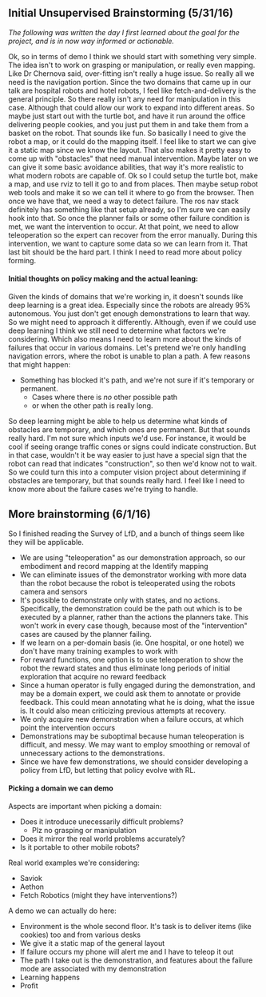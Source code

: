 ## Initial Unsupervised Brainstorming (5/31/16)

_The following was written the day I first learned about the goal for the project, and is in now way informed or actionable._

Ok, so in terms of demo I think we should start with something very simple. The idea isn't to work on grasping or manipulation, or really even mapping. Like Dr Chernova said, over-fitting isn't really a huge issue. So really all we need is the navigation portion. Since the two domains that came up in our talk are hospital robots and hotel robots, I feel like fetch-and-delivery is the general principle. So there really isn't any need for manipulation in this case. Although that could allow our work to expand into different areas. So maybe just start out with the turtle bot, and have it run around the office delivering people cookies, and you just put them in and take them from a basket on the robot. That sounds like fun. So basically I need to give the robot a map, or it could do the mapping itself. I feel like to start we can give it a static map since we know the layout. That also makes it pretty easy to come up with "obstacles" that need manual intervention. Maybe later on we can give it some basic avoidance abilities, that way it's more realistic to what modern robots are capable of. Ok so I could setup the turtle bot, make a map, and use rviz to tell it go to and from places. Then maybe setup robot web tools and make it so we can tell it where to go from the browser. Then once we have that, we need a way to detect failure. The ros nav stack definitely has something like that setup already, so I'm sure we can easily hook into that. So once the planner fails or some other failure condition is met, we want the intervention to occur. At that point, we need to allow teleoperation so the expert can recover from the error manually. During this intervention, we want to capture some data so we can learn from it. That last bit should be the hard part. I think I need to read more about policy forming.

#### Initial thoughts on policy making and the actual leaning:
Given the kinds of domains that we're working in, it doesn't sounds like deep learning is a great idea. Especially since the robots are already 95% autonomous. You just don't get enough demonstrations to learn that way. So we might need to approach it differently. Although, even if we could use deep learning I think we still need to determine what factors we're considering. Which also means I need to learn more about the kinds of failures that occur in various domains. Let's pretend we're only handling navigation errors, where the robot is unable to plan a path. A few reasons that might happen:
 - Something has blocked it's path, and we're not sure if it's temporary or permanent.
   - Cases where there is _no_ other possible path
   - or when the other path is really long.

So deep learning might be able to help us determine what kinds of obstacles are temporary, and which ones are permanent. But that sounds really hard. I'm not sure which inputs we'd use. For instance, it would be cool if seeing orange traffic cones or signs could indicate construction. But in that case, wouldn't it be way easier to just have a special sign that the robot can read that indicates "construction", so then we'd know not to wait. So we could turn this into a computer vision project about determining if obstacles are temporary, but that sounds really hard. I feel like I need to know more about the failure cases we're trying to handle.

## More brainstorming (6/1/16)

So I finished reading the Survey of LfD, and a bunch of things seem like they will be applicable.

 - We are using "teleoperation" as our demonstration approach, so our embodiment and record mapping at the Identify mapping
 - We can eliminate issues of the demonstrator working with more data than the robot because the robot is teleoperated using the robots camera and sensors
 - It's possible to demonstrate only with states, and no actions. Specifically, the demonstration could be the path out which is to be executed by a planner, rather than the actions the planners take. This won't work in every case though, because most of the "intervention" cases are caused by the planner failing.
 - If we learn on a per-domain basis (ie. One hospital, or one hotel) we don't have many training examples to work with
 - For reward functions, one option is to use teleoperation to show the robot the reward states and thus eliminate long periods of initial exploration that acquire no reward feedback
 - Since a human operator is fully engaged during the demonstration, and may be a domain expert, we could ask them to annotate or provide feedback. This could mean annotating what he is doing, what the issue is. It could also mean criticizing previous attempts at recovery.
 - We only acquire new demonstration when a failure occurs, at which point the intervention occurs
 - Demonstrations may be suboptimal because human teleoperation is difficult, and messy. We may want to employ smoothing or removal of unnecessary actions to the demonstrations.
 - Since we have few demonstrations, we should consider developing a policy from LfD, but letting that policy evolve with RL.

#### Picking a domain we can demo

Aspects are important when picking a domain:

 - Does it introduce unecessarily difficult problems?
   - Plz no grasping or manipulation
 - Does it mirror the real world problems accurately?
 - Is it portable to other mobile robots?

Real world examples we're considering:

 - Saviok
 - Aethon
 - Fetch Robotics (might they have interventions?)

A demo we can actually do here:

 - Environment is the whole second floor. It's task is to deliver items (like cookies) too and from various desks
 - We give it a static map of the general layout
 - If failure occurs my phone will alert me and I have to teleop it out
 - The path I take out is the demonstration, and features about the failure mode are associated with my demonstration
 - Learning happens
 - Profit
